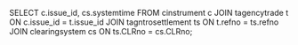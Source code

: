SELECT c.issue_id, cs.systemtime
FROM cinstrument c
JOIN tagencytrade t ON c.issue_id = t.issue_id
JOIN tagntrosettlement ts ON t.refno = ts.refno
JOIN clearingsystem cs ON ts.CLRno = cs.CLRno;